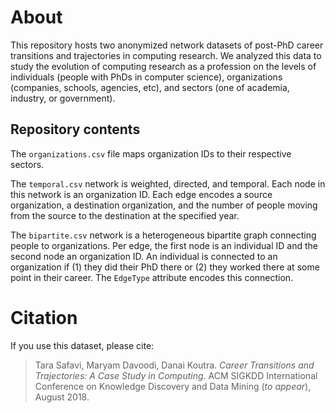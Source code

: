 # About

This repository hosts two anonymized network datasets of post-PhD career transitions and trajectories in computing research. We analyzed this data to study the evolution of computing research as a profession on the levels of individuals (people with PhDs in computer science), organizations (companies, schools, agencies, etc), and sectors (one of academia, industry, or government). 

## Repository contents

The ```organizations.csv``` file maps organization IDs to their respective sectors.

The ```temporal.csv``` network is weighted, directed, and temporal.
Each node in this network is an organization ID. 
Each edge encodes a source organization, a destination organization, and the number of people moving from the source to the destination at the specified year. 

The ```bipartite.csv``` network is a heterogeneous bipartite graph connecting people to organizations. 
Per edge, the first node is an individual ID and the second node an organization ID. 
An individual is connected to an organization if (1) they did their PhD there or (2) they worked there at some point in their career. 
The ```EdgeType``` attribute encodes this connection.

# Citation

If you use this dataset, please cite:

> Tara Safavi, Maryam Davoodi, Danai Koutra. _Career Transitions and Trajectories: A Case Study in Computing_. ACM SIGKDD International Conference on Knowledge Discovery and Data Mining (_to appear_), August 2018.


